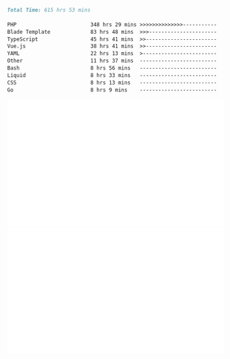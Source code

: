 <!--START_SECTION:waka-->

```markdown
Total Time: 615 hrs 53 mins

PHP                        348 hrs 29 mins >>>>>>>>>>>>>>-----------   55.53 %
Blade Template             83 hrs 48 mins  >>>----------------------   13.36 %
TypeScript                 45 hrs 41 mins  >>-----------------------   07.28 %
Vue.js                     38 hrs 41 mins  >>-----------------------   06.17 %
YAML                       22 hrs 13 mins  >------------------------   03.54 %
Other                      11 hrs 37 mins  -------------------------   01.85 %
Bash                       8 hrs 56 mins   -------------------------   01.43 %
Liquid                     8 hrs 33 mins   -------------------------   01.36 %
CSS                        8 hrs 13 mins   -------------------------   01.31 %
Go                         8 hrs 9 mins    -------------------------   01.30 %
```

<!--END_SECTION:waka-->
<p align="center">
    <img src="https://raw.githubusercontent.com/rjp2525/rjp2525/output/generated/overview.svg">
    <img src="https://raw.githubusercontent.com/rjp2525/rjp2525/output/generated/languages.svg">
</p>
